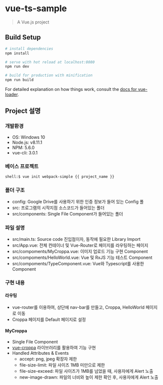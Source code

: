 # vue-ts-sample

> A Vue.js project

## Build Setup

``` bash
# install dependencies
npm install

# serve with hot reload at localhost:8080
npm run dev

# build for production with minification
npm run build
```

For detailed explanation on how things work, consult the [docs for vue-loader](http://vuejs.github.io/vue-loader).

## Project 설명

### 개발환경
- OS: Windows 10
- Node.js: v8.11.1
- NPM: 5.6.0
- vue-cli: 3.0.1

### 베이스 프로젝트
``` bash
shell:$ vue init webpack-simple {{ project_name }}
```

### 폴더 구조
- config: Google Drive를 사용하기 위한 인증 정보가 들어 있는 Config 폴
- src: 프로그램의 시작지점 소스코드가 들어있는 폴더
- src/components: Single File Component가 들어있는 폴더

### 파일 설명
- src/main.ts: Source code 진입점이자, 동작에 필요한 Library Import
- src/App.vue: 전체 컨테이너 및 Vue-Router로 페이지를 라우팅하는 페이지
- src/compoments/MyCroppa.vue: 이미지 업로드 기능 구현 Component
- src/compoments/HelloWorld.vue: Vue 및 RxJS 기능 테스트 Component
- src/compoments/TypeComponent.vue: Vue와 Typescript를 사용한 Component

### 구현 내용

#### 라우팅
- vue-router를 이용하여, 상단에 nav-bar를 만들고, Croppa, HelloWorld 페이지로 이동
- Croppa 페이지를 Default 페이지로 설정

#### MyCroppa
- Single File Component
- [vue-croppa](https://github.com/zhanziyang/vue-croppa) 라이브러리를 활용하여 기능 구현
- Handled Attributes & Events
  - accept: png, jpeg 확장자 제한
  - file-size-limit: 파일 사이즈 1MB 미만으로 제한
  - file-size-exceed: 파일 사이즈가 1MB를 넘었을 때, 사용자에게 Alert 노출
  - new-image-drawn: 파일의 너비와 높이 제한 확인 후, 사용자에게 Alert 노출
